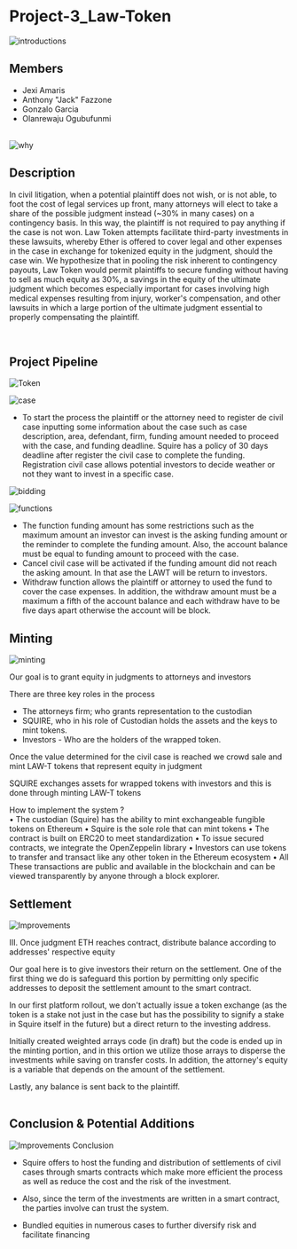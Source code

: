 # Project-3_Law-Token

![introductions](Images/s1.png)

## Members
* Jexi Amaris
* Anthony "Jack" Fazzone
* Gonzalo Garcia
* Olanrewaju Ogubufunmi
<br><br>

![why](Images/s2.png)

## Description
<p>In civil litigation, when a potential plaintiff does not wish, or is not able, to foot the cost of legal services up front, many attorneys will elect to take a share of the possible judgment instead (~30% in many cases) on a contingency basis. In this way, the plaintiff is not required to pay anything if the case is not won. Law Token attempts facilitate third-party investments in these lawsuits, whereby Ether is offered to cover legal and other expenses in the case in exchange for tokenized equity in the judgment, should the case win. We hypothesize that in pooling the risk inherent to contingency payouts, Law Token would permit plaintiffs to secure funding without having to sell as much equity as 30%, a savings in the equity of the ultimate judgment which becomes especially important for cases involving high medical expenses resulting from injury, worker's compensation, and other lawsuits in which a large portion of the ultimate judgment essential to properly compensating the plaintiff.</p>

<br>
<h2> Project Pipeline</h2>

![Token](Images/s3.png)
	
![case](Images/s4.png)
* To start the process the plaintiff or the attorney need to register de civil case inputting some information about the case such as case description, area, defendant, firm, funding amount needed to proceed with the case, and funding deadline. Squire has a policy of 30 days deadline after register the civil case to complete the funding.
Registration civil case allows potential investors to decide weather or not they want to invest in a specific case.

![bidding](Images/s5.png)

![functions](Images/s6.png)
* The function funding amount has some restrictions such as the maximum amount an investor can invest is the asking funding amount or the reminder to complete the funding amount. Also, the account balance must be equal to funding amount to proceed with the case.
* Cancel civil case will be activated if the funding amount did not reach the asking amount. In that ase the LAWT will be return to investors.
* Withdraw function allows the plaintiff or attorney to used the fund to cover the case expenses. In addition, the withdraw amount must be a maximum a fifth of the account balance and each withdraw have to be five days apart otherwise the account will be block. 
  
## Minting
![minting](Images/s7.png)

Our goal is to grant equity in judgments to attorneys and investors

There are three key roles in the process
* The attorneys firm; who grants representation to the custodian 
* SQUIRE, who in his role of Custodian holds the assets and the keys to mint tokens. 
* Investors - Who are the holders of the wrapped token. 

Once the value determined for the civil case is reached we crowd sale and mint LAW-T tokens that represent equity in judgment

SQUIRE exchanges assets for wrapped tokens with investors and this is done through minting LAW-T tokens 

How to implement the system ?  
• The custodian (Squire) has the ability to mint exchangeable fungible tokens on Ethereum 
• Squire is the sole role that can mint tokens 
• The contract is built on ERC20  to meet standardization 
• To issue secured contracts, we integrate the OpenZeppelin library 
• Investors can use tokens to transfer and transact like any other token in the Ethereum ecosystem
• All These transactions are public and available in the blockchain and can be viewed transparently by anyone through a block explorer.

## Settlement
![Improvements](Images/s9.png)

III. Once judgment ETH reaches contract, distribute balance according to addresses' respective equity<br>

Our goal here is to give investors their return on the settlement. One of the first thing we do is safeguard this portion by permitting only specific addresses to deposit the settlement amount to the smart contract. 

In our first platform rollout, we don't actually issue a token exchange (as the token is a stake not just in the case but has the possibility to signify a stake in Squire itself in the future) but a direct return to the investing address. 

Initially created weighted arrays code (in draft) but the code is ended up in the minting portion, and in this ortion we utilize those arrays to disperse the investments while saving on transfer costs. In addition, the attorney's equity is a variable that depends on the amount of the settlement.

Lastly, any balance is sent back to the plaintiff.<br><br>


## Conclusion & Potential Additions

![Improvements](Images/s8.png)
Conclusion 
* Squire offers to host the funding and distribution of settlements of civil cases through smarts contracts which make more efficient the process as well as reduce the cost and the risk of the investment.
* Also, since the term of the investments are written in a smart contract, the parties involve can trust the system.

* Bundled equities in numerous cases to further diversify risk and facilitate financing



